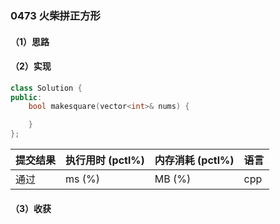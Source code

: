 ### 0473 火柴拼正方形

#### （1）思路

#### （2）实现

```cpp
class Solution {
public:
    bool makesquare(vector<int>& nums) {

    }
};
```

| 提交结果 | 执行用时 (pctl%) | 内存消耗 (pctl%) | 语言 |
|:---------|:-----------------|:-----------------|:-----|
| 通过     |  ms (%)   |  MB (%)  | cpp  |

#### （3）收获
